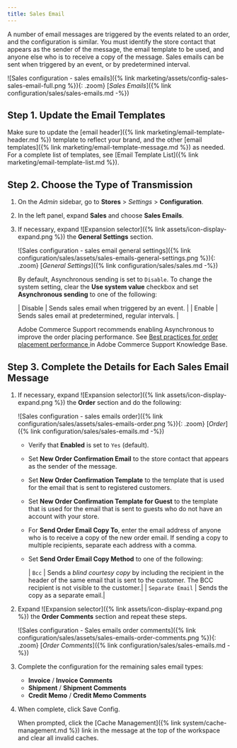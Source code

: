 ```yaml
---
title: Sales Email
---
```


A number of email messages are triggered by the events related to an order, and the configuration is similar. You must identify the store contact that appears as the sender of the message, the email template to be used, and anyone else who is to receive a copy of the message. Sales emails can be sent when triggered by an event, or by predetermined interval.

![Sales configuration - sales emails]({% link marketing/assets/config-sales-sales-email-full.png %}){: .zoom}
[_Sales Emails_]({% link configuration/sales/sales-emails.md -%})

## Step 1. Update the Email Templates

Make sure to update the [email header]({% link marketing/email-template-header.md %}) template to reflect your brand, and the other [email templates]({% link marketing/email-template-message.md %}) as needed. For a complete list of templates, see [Email Template List]({% link marketing/email-template-list.md %}).

## Step 2. Choose the Type of Transmission

1. On the _Admin_ sidebar, go to **Stores** > _Settings_ > **Configuration**.

1. In the left panel, expand **Sales** and choose **Sales Emails**.

1. If necessary, expand ![Expansion selector]({% link assets/icon-display-expand.png %}) the **General Settings** section.

    ![Sales configuration - sales email general settings]({% link configuration/sales/assets/sales-emails-general-settings.png %}){: .zoom}
    [_General Settings_]({% link configuration/sales/sales.md -%})

    By default, Asynchronous sending is set to `Disable`. To change the system setting, clear the **Use system value** checkbox and set **Asynchronous sending** to one of the following:

    | Disable | Sends sales email when triggered by an event. |
    | Enable | Sends sales email at predetermined, regular intervals. |

    Adobe Commerce Support recommends enabling Asynchronous to improve the order placing performance. See [Best practices for order placement performance ](https://support.magento.com/hc/en-us/articles/360048170772) in Adobe Commerce Support Knowledge Base.

## Step 3. Complete the Details for Each Sales Email Message

1. If necessary, expand ![Expansion selector]({% link assets/icon-display-expand.png %}) the **Order** section and do the following:

    ![Sales configuration - sales emails order]({% link configuration/sales/assets/sales-emails-order.png %}){: .zoom}
    [_Order_]({% link configuration/sales/sales-emails.md -%})

    - Verify that **Enabled** is set to `Yes` (default).

    - Set **New Order Confirmation Email** to the store contact that appears as the sender of the message.

    - Set **New Order Confirmation Template** to the template that is used for the email that is sent to registered customers.

    - Set **New Order Confirmation Template for Guest** to the template that is used for the email that is sent to guests who do not have an account with your store.

    - For **Send Order Email Copy To**, enter the email address of anyone who is to receive a copy of the new order email. If sending a copy to multiple recipients, separate each address with a comma.

    - Set **Send Order Email Copy Method** to one of the following:

        | `Bcc` | Sends a _blind courtesy copy_ by including the recipient in the header of the same email that is sent to the customer. The BCC recipient is not visible to the customer.|
        | `Separate Email` | Sends the copy as a separate email.|

1. Expand ![Expansion selector]({% link assets/icon-display-expand.png %}) the **Order Comments** section and repeat these steps.

    ![Sales configuration - Sales emails order comments]({% link configuration/sales/assets/sales-emails-order-comments.png %}){: .zoom}
    [_Order Comments_]({% link configuration/sales/sales-emails.md -%})

1. Complete the configuration for the remaining sales email types:

    - **Invoice** / **Invoice Comments**
    - **Shipment** / **Shipment Comments**
    - **Credit Memo** / **Credit Memo Comments**

1. When complete, click <span class="btn">Save Config</span>.

   When prompted, click the [Cache Management]({% link system/cache-management.md %}) link in the message at the top of the workspace and clear all invalid caches.
